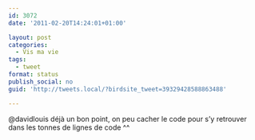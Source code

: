 ```yaml
---
id: 3072
date: '2011-02-20T14:24:01+01:00'

layout: post
categories:
  - Vis ma vie
tags:
  - tweet
format: status
publish_social: no
guid: 'http://tweets.local/?birdsite_tweet=39329428588863488'

---
```


@davidlouis déjà un bon point, on peu cacher le code pour s’y retrouver dans les tonnes de lignes de code ^^